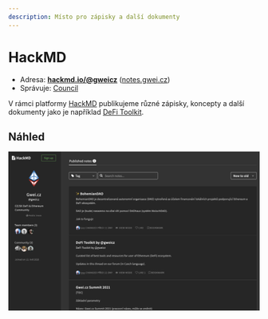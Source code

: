```yaml
---
description: Místo pro zápisky a další dokumenty
---
```


# HackMD

* Adresa: [**hackmd.io/@gweicz**](https://hackmd.io/@gweicz) \([notes.gwei.cz](https://notes.gwei.cz)\)
* Správuje: [Council](../council/)

V rámci platformy [HackMD](https://hackmd.io/) publikujeme různé zápisky, koncepty a další dokumenty jako je například [DeFi Toolkit](../dokumentace/defi-toolkit.md).

## Náhled

![Na&#x161;e z&#xE1;pisky na HackMD](../.gitbook/assets/hackmd-screenshot.png)





